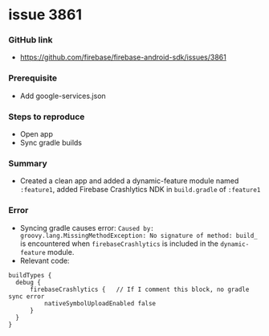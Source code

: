 # issue 3861
### GitHub link
- https://github.com/firebase/firebase-android-sdk/issues/3861
### Prerequisite
- Add google-services.json
### Steps to reproduce
- Open app
- Sync gradle builds
### Summary
- Created a clean app and added a dynamic-feature module named `:feature1`, added Firebase Crashlytics NDK in `build.gradle` of `:feature1`
### Error
- Syncing gradle causes error: `Caused by: groovy.lang.MissingMethodException: No signature of method: build_` is encountered when `firebaseCrashlytics` is included in the `dynamic-feature` module.
- Relevant code:
```
buildTypes {
  debug {
      firebaseCrashlytics {   // If I comment this block, no gradle sync error
          nativeSymbolUploadEnabled false
      }
  }
}
```
